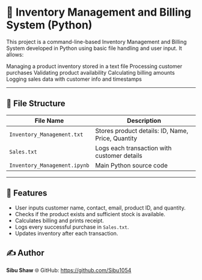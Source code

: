 # 🛒 Inventory Management and Billing System (Python)

This project is a command-line-based Inventory Management and Billing System developed in Python using basic file handling and user input. It allows:

Managing a product inventory stored in a text file
Processing customer purchases
Validating product availability
Calculating billing amounts
Logging sales data with customer info and timestamps

---

## 📁 File Structure

| File Name                  | Description                                     |
|---------------------------|-------------------------------------------------|
| `Inventory_Management.txt`| Stores product details: ID, Name, Price, Quantity |
| `Sales.txt`               | Logs each transaction with customer details     |
| `Inventory_Management.ipynb`    | Main Python source code                         |

---

## 📌 Features

- User inputs customer name, contact, email, product ID, and quantity.
- Checks if the product exists and sufficient stock is available.
- Calculates billing and prints receipt.
- Logs every successful purchase in `Sales.txt`.
- Updates inventory after each transaction.

## ✍️ Author

**Sibu Shaw** 
🌐 GitHub: https://github.com/Sibu1054
